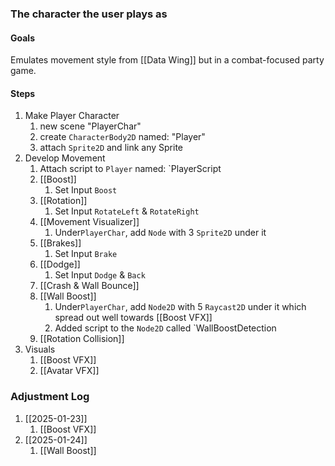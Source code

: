 ### The character the user plays as

#### Goals
Emulates movement style from [[Data Wing]] but in a combat-focused party game.

#### Steps
1) Make Player Character
	1) new scene "PlayerChar"
	2) create `CharacterBody2D` named: "Player"
	3) attach `Sprite2D` and link any Sprite
2) Develop Movement
	1) Attach script to `Player` named: `PlayerScript
	2) [[Boost]]
		1) Set Input `Boost`
	3) [[Rotation]]
		1) Set Input `RotateLeft` & `RotateRight`
	4) [[Movement Visualizer]]
		1) Under`PlayerChar`, add `Node` with 3 `Sprite2D` under it
	5) [[Brakes]]
		1) Set Input `Brake`
	6) [[Dodge]]
		1) Set Input `Dodge` & `Back`
	7) [[Crash & Wall Bounce]]
	8) [[Wall Boost]]
		1) Under`PlayerChar`, add `Node2D` with 5 `Raycast2D` under it which spread out well towards [[Boost VFX]]
		2) Added script to the `Node2D` called `WallBoostDetection
	9) [[Rotation Collision]] 
3) Visuals
	1) [[Boost VFX]]
	2) [[Avatar VFX]]

### Adjustment Log
1) [[2025-01-23]]
	1) [[Boost VFX]]
2) [[2025-01-24]]
	1) [[Wall Boost]]